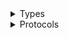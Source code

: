 <details>
<summary>Types</summary>

  - [GlobalAcceleratorClient](/aws-sdk-swift/reference/0.x/AWSGlobalAccelerator/GlobalAcceleratorClient)
  - [GlobalAcceleratorClient.GlobalAcceleratorClientConfiguration](/aws-sdk-swift/reference/0.x/AWSGlobalAccelerator/GlobalAcceleratorClient.GlobalAcceleratorClientConfiguration)
  - [GlobalAcceleratorClientLogHandlerFactory](/aws-sdk-swift/reference/0.x/AWSGlobalAccelerator/GlobalAcceleratorClientLogHandlerFactory)
  - [GlobalAcceleratorClientTypes](/aws-sdk-swift/reference/0.x/AWSGlobalAccelerator/GlobalAcceleratorClientTypes)

</details>

<details>
<summary>Protocols</summary>

  - [GlobalAcceleratorClientProtocol](/aws-sdk-swift/reference/0.x/AWSGlobalAccelerator/GlobalAcceleratorClientProtocol)

</details>
